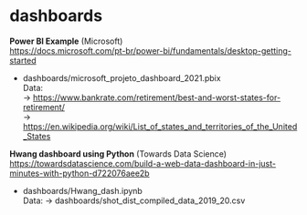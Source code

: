 # dashboards

**Power BI Example** (Microsoft) <br>
https://docs.microsoft.com/pt-br/power-bi/fundamentals/desktop-getting-started <br>
+ dashboards/microsoft_projeto_dashboard_2021.pbix <br>
Data: <br>
-> https://www.bankrate.com/retirement/best-and-worst-states-for-retirement/ <br> 
-> https://en.wikipedia.org/wiki/List_of_states_and_territories_of_the_United_States <br>


**Hwang dashboard using Python** (Towards Data Science) <br>
https://towardsdatascience.com/build-a-web-data-dashboard-in-just-minutes-with-python-d722076aee2b <br>
+ dashboards/Hwang_dash.ipynb <br>
Data:
-> dashboards/shot_dist_compiled_data_2019_20.csv <br>
